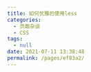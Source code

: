 ```yaml
---
title: 如何优雅的使用less
categories: 
  - 页面杂谈
  - CSS
tags: 
  - null
date: 2021-07-11 13:38:48
permalink: /pages/ef83a2/
---
```

